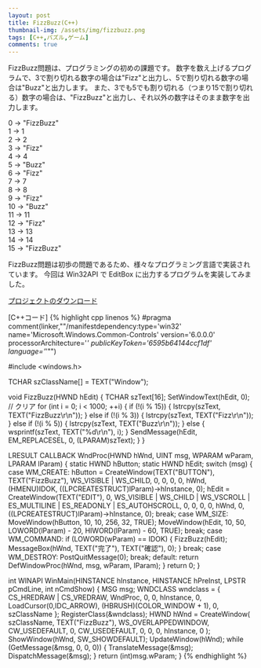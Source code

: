 ```yaml
---
layout: post
title: FizzBuzz(C++)
thumbnail-img: /assets/img/fizzbuzz.png
tags: [C++,パズル,ゲーム]
comments: true
---
```


FizzBuzz問題は、プログラミングの初めの課題です。
数字を数え上げるプログラムで、3で割り切れる数字の場合は"Fizz"と出力し、5で割り切れる数字の場合は"Buzz"と出力します。
また、3でも5でも割り切れる（つまり15で割り切れる）数字の場合は、"FizzBuzz"と出力し、それ以外の数字はそのまま数字を出力します。

0 → "FizzBuzz"  
1 → 1  
2 → 2  
3 → "Fizz"  
4 → 4  
5 → "Buzz"  
6 → "Fizz"  
7 → 7  
8 → 8  
9 → "Fizz"  
10 → "Buzz"  
11 → 11  
12 → "Fizz"  
13 → 13  
14 → 14  
15 → "FizzBuzz"  

FizzBuzz問題は初歩の問題であるため、様々なプログラミング言語で実装されています。
今回は Win32API で EditBox に出力するプログラムを実装してみました。

[プロジェクトのダウンロード](https://github.com/kenjinote/FizzBuzz/archive/master.zip)

[C++コード]
{% highlight cpp linenos %}
#pragma comment(linker,"\"/manifestdependency:type='win32' name='Microsoft.Windows.Common-Controls' version='6.0.0.0' processorArchitecture='*' publicKeyToken='6595b64144ccf1df' language='*'\"")

#include <windows.h>

TCHAR szClassName[] = TEXT("Window");

void FizzBuzz(HWND hEdit)
{
  TCHAR szText[16];
  SetWindowText(hEdit, 0); // クリア
  for (int i = 0; i < 1000; ++i)
  {
    if (!(i % 15))
    {
      lstrcpy(szText, TEXT("FizzBuzz\r\n"));
    }
    else if (!(i % 3))
    {
      lstrcpy(szText, TEXT("Fizz\r\n"));
    }
    else if (!(i % 5))
    {
      lstrcpy(szText, TEXT("Buzz\r\n"));
    }
    else
    {
      wsprintf(szText, TEXT("%d\r\n"), i);
    }
    SendMessage(hEdit, EM_REPLACESEL, 0, (LPARAM)szText);
  }
}

LRESULT CALLBACK WndProc(HWND hWnd, UINT msg, WPARAM wParam, LPARAM lParam)
{
  static HWND hButton;
  static HWND hEdit;
  switch (msg)
  {
  case WM_CREATE:
    hButton = CreateWindow(TEXT("BUTTON"), TEXT("FizzBuzz"), WS_VISIBLE | WS_CHILD, 0, 0, 0, 0, hWnd, (HMENU)IDOK, ((LPCREATESTRUCT)lParam)->hInstance, 0);
    hEdit = CreateWindow(TEXT("EDIT"), 0, WS_VISIBLE | WS_CHILD | WS_VSCROLL | ES_MULTILINE | ES_READONLY | ES_AUTOHSCROLL, 0, 0, 0, 0, hWnd, 0, ((LPCREATESTRUCT)lParam)->hInstance, 0);
    break;
  case WM_SIZE:
    MoveWindow(hButton, 10, 10, 256, 32, TRUE);
    MoveWindow(hEdit, 10, 50, LOWORD(lParam) - 20, HIWORD(lParam) - 60, TRUE);
    break;
  case WM_COMMAND:
    if (LOWORD(wParam) == IDOK)
    {
      FizzBuzz(hEdit);
      MessageBox(hWnd, TEXT("完了"), TEXT("確認"), 0);
    }
    break;
  case WM_DESTROY:
    PostQuitMessage(0);
    break;
  default:
    return DefWindowProc(hWnd, msg, wParam, lParam);
  }
  return 0;
}

int WINAPI WinMain(HINSTANCE hInstance, HINSTANCE hPreInst, LPSTR pCmdLine, int nCmdShow)
{
  MSG msg;
  WNDCLASS wndclass = {
    CS_HREDRAW | CS_VREDRAW,
    WndProc,
    0,
    0,
    hInstance,
    0,
    LoadCursor(0,IDC_ARROW),
    (HBRUSH)(COLOR_WINDOW + 1),
    0,
    szClassName
  };
  RegisterClass(&wndclass);
  HWND hWnd = CreateWindow(
    szClassName,
    TEXT("FizzBuzz"),
    WS_OVERLAPPEDWINDOW,
    CW_USEDEFAULT,
    0,
    CW_USEDEFAULT,
    0,
    0,
    0,
    hInstance,
    0
  );
  ShowWindow(hWnd, SW_SHOWDEFAULT);
  UpdateWindow(hWnd);
  while (GetMessage(&msg, 0, 0, 0))
  {
    TranslateMessage(&msg);
    DispatchMessage(&msg);
  }
  return (int)msg.wParam;
}
{% endhighlight %}
